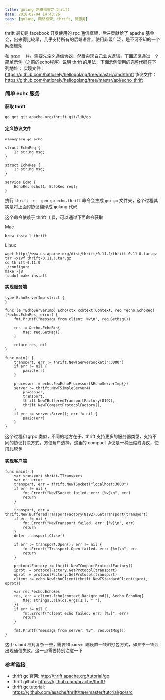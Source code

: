 ```yaml
---
title: golang 网络框架之 thrift
date: 2018-02-04 14:43:26
tags: [golang, 网络框架, thrift, 微服务]
---
```


thrift 最初是 facebook 开发使用的 rpc 通信框架，后来贡献给了 apache 基金会，出来得比较早，几乎支持所有的后端语言，使用非常广泛，是不可不知的一个网络框架

和 [grpc](http://hatlonely.github.io/2018/02/03/golang-网络框架之-grpc/) 一样，需要先定义通信协议，然后实现自己业务逻辑，下面还是通过一个简单示例（之前的echo程序）说明 thrift 的用法，下面示例使用的完整代码在下列地址：
实现文件：<https://github.com/hatlonely/hellogolang/tree/master/cmd/thrift>
协议文件：<https://github.com/hatlonely/hellogolang/tree/master/api/echo_thrift>

### 简单 echo 服务

#### 获取 thrift

```
go get git.apache.org/thrift.git/lib/go
```

#### 定义协议文件

```
namespace go echo

struct EchoReq {
    1: string msg;
}

struct EchoRes {
    1: string msg;
}

service Echo {
    EchoRes echo(1: EchoReq req);
}
```

执行 `thrift -r --gen go echo.thrift` 命令会生成 `gen-go` 文件夹，这个过程其实是将上面的协议翻译成 golang 代码

这个命令依赖于 thrift 工具，可以通过下面命令获取

Mac

```
brew install thrift
```

Linux

```
wget http://www-us.apache.org/dist/thrift/0.11.0/thrift-0.11.0.tar.gz
tar -xzvf thrift-0.11.0.tar.gz
cd thrift-0.11.0
./configure
make -j8
[sudo] make install 
```

#### 实现服务端

```
type EchoServerImp struct {
}

func (e *EchoServerImp) Echo(ctx context.Context, req *echo.EchoReq) (*echo.EchoRes, error) {
    fmt.Printf("message from client: %v\n", req.GetMsg())

    res := &echo.EchoRes{
        Msg: req.GetMsg(),
    }

    return res, nil
}

func main() {
    transport, err := thrift.NewTServerSocket(":3000")
    if err != nil {
        panic(err)
    }

    processor := echo.NewEchoProcessor(&EchoServerImp{})
    server := thrift.NewTSimpleServer4(
        processor,
        transport,
        thrift.NewTBufferedTransportFactory(8192),
        thrift.NewTCompactProtocolFactory(),
    )
    if err := server.Serve(); err != nil {
        panic(err)
    }
}
```

这个过程和 grpc 类似，不同的地方在于，thrift 支持更多的服务器类型，支持不同的协议打包方式，方便用户选择，这里的 compact 协议是一种压缩的协议，使用比较多

#### 实现客户端

```
func main() {
    var transport thrift.TTransport
    var err error
    transport, err = thrift.NewTSocket("localhost:3000")
    if err != nil {
        fmt.Errorf("NewTSocket failed. err: [%v]\n", err)
        return
    }

    transport, err = thrift.NewTBufferedTransportFactory(8192).GetTransport(transport)
    if err != nil {
        fmt.Errorf("NewTransport failed. err: [%v]\n", err)
        return
    }
    defer transport.Close()

    if err := transport.Open(); err != nil {
        fmt.Errorf("Transport.Open failed. err: [%v]\n", err)
        return
    }

    protocolFactory := thrift.NewTCompactProtocolFactory()
    iprot := protocolFactory.GetProtocol(transport)
    oprot := protocolFactory.GetProtocol(transport)
    client := echo.NewEchoClient(thrift.NewTStandardClient(iprot, oprot))

    var res *echo.EchoRes
    res, err = client.Echo(context.Background(), &echo.EchoReq{
        Msg: strings.Join(os.Args[1:], " "),
    })
    if err != nil {
        fmt.Errorf("client echo failed. err: [%v]", err)
        return
    }

    fmt.Printf("message from server: %v", res.GetMsg())
}
```

这个 client 相对复杂一些，需要和 server 端设置一致的打包方式，如果不一致会出现通信失败，这一点需要特别注意一下

### 参考链接

- thrift go 官网: <http://thrift.apache.org/tutorial/go>
- thrift github: <https://github.com/apache/thrift/>
- thrift go tutorial: <https://github.com/apache/thrift/tree/master/tutorial/go/src>

